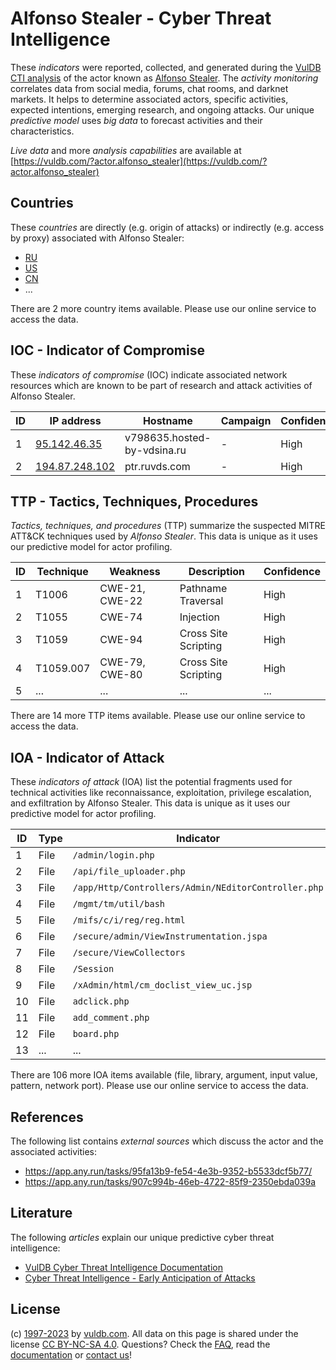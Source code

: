 # Alfonso Stealer - Cyber Threat Intelligence

These _indicators_ were reported, collected, and generated during the [VulDB CTI analysis](https://vuldb.com/?kb.cti) of the actor known as [Alfonso Stealer](https://vuldb.com/?actor.alfonso_stealer). The _activity monitoring_ correlates data from social media, forums, chat rooms, and darknet markets. It helps to determine associated actors, specific activities, expected intentions, emerging research, and ongoing attacks. Our unique _predictive model_ uses _big data_ to forecast activities and their characteristics.

_Live data_ and more _analysis capabilities_ are available at [https://vuldb.com/?actor.alfonso_stealer](https://vuldb.com/?actor.alfonso_stealer)

## Countries

These _countries_ are directly (e.g. origin of attacks) or indirectly (e.g. access by proxy) associated with Alfonso Stealer:

* [RU](https://vuldb.com/?country.ru)
* [US](https://vuldb.com/?country.us)
* [CN](https://vuldb.com/?country.cn)
* ...

There are 2 more country items available. Please use our online service to access the data.

## IOC - Indicator of Compromise

These _indicators of compromise_ (IOC) indicate associated network resources which are known to be part of research and attack activities of Alfonso Stealer.

ID | IP address | Hostname | Campaign | Confidence
-- | ---------- | -------- | -------- | ----------
1 | [95.142.46.35](https://vuldb.com/?ip.95.142.46.35) | v798635.hosted-by-vdsina.ru | - | High
2 | [194.87.248.102](https://vuldb.com/?ip.194.87.248.102) | ptr.ruvds.com | - | High

## TTP - Tactics, Techniques, Procedures

_Tactics, techniques, and procedures_ (TTP) summarize the suspected MITRE ATT&CK techniques used by _Alfonso Stealer_. This data is unique as it uses our predictive model for actor profiling.

ID | Technique | Weakness | Description | Confidence
-- | --------- | -------- | ----------- | ----------
1 | T1006 | CWE-21, CWE-22 | Pathname Traversal | High
2 | T1055 | CWE-74 | Injection | High
3 | T1059 | CWE-94 | Cross Site Scripting | High
4 | T1059.007 | CWE-79, CWE-80 | Cross Site Scripting | High
5 | ... | ... | ... | ...

There are 14 more TTP items available. Please use our online service to access the data.

## IOA - Indicator of Attack

These _indicators of attack_ (IOA) list the potential fragments used for technical activities like reconnaissance, exploitation, privilege escalation, and exfiltration by Alfonso Stealer. This data is unique as it uses our predictive model for actor profiling.

ID | Type | Indicator | Confidence
-- | ---- | --------- | ----------
1 | File | `/admin/login.php` | High
2 | File | `/api/file_uploader.php` | High
3 | File | `/app/Http/Controllers/Admin/NEditorController.php` | High
4 | File | `/mgmt/tm/util/bash` | High
5 | File | `/mifs/c/i/reg/reg.html` | High
6 | File | `/secure/admin/ViewInstrumentation.jspa` | High
7 | File | `/secure/ViewCollectors` | High
8 | File | `/Session` | Medium
9 | File | `/xAdmin/html/cm_doclist_view_uc.jsp` | High
10 | File | `adclick.php` | Medium
11 | File | `add_comment.php` | High
12 | File | `board.php` | Medium
13 | ... | ... | ...

There are 106 more IOA items available (file, library, argument, input value, pattern, network port). Please use our online service to access the data.

## References

The following list contains _external sources_ which discuss the actor and the associated activities:

* https://app.any.run/tasks/95fa13b9-fe54-4e3b-9352-b5533dcf5b77/
* https://app.any.run/tasks/907c994b-46eb-4722-85f9-2350ebda039a

## Literature

The following _articles_ explain our unique predictive cyber threat intelligence:

* [VulDB Cyber Threat Intelligence Documentation](https://vuldb.com/?kb.cti)
* [Cyber Threat Intelligence - Early Anticipation of Attacks](https://www.scip.ch/en/?labs.20201022)

## License

(c) [1997-2023](https://vuldb.com/?kb.changelog) by [vuldb.com](https://vuldb.com/?kb.about). All data on this page is shared under the license [CC BY-NC-SA 4.0](https://creativecommons.org/licenses/by-nc-sa/4.0/). Questions? Check the [FAQ](https://vuldb.com/?kb.faq), read the [documentation](https://vuldb.com/?kb) or [contact us](https://vuldb.com/?contact)!
